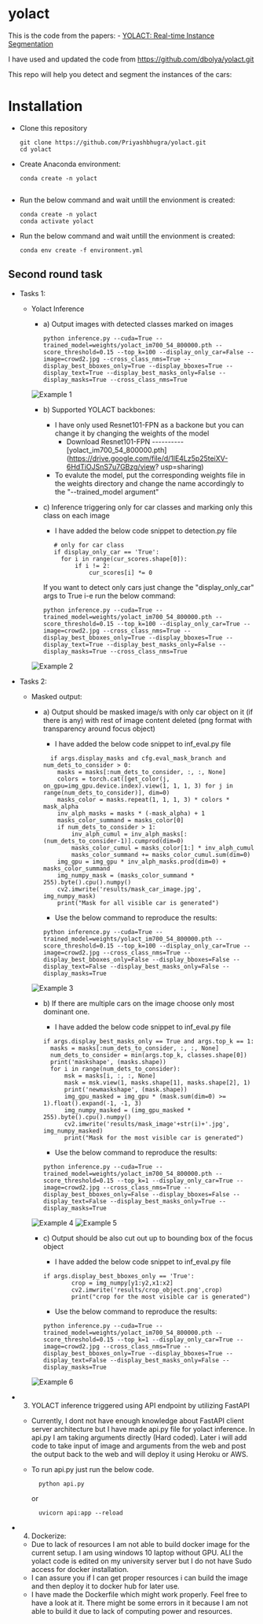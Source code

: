 
# yolact

 This is the code from the papers: - [YOLACT: Real-time Instance Segmentation](https://arxiv.org/abs/1904.02689)
 
 I have used and updated the code from https://github.com/dbolya/yolact.git



This repo will help you detect and segment the instances of the cars: 


# Installation
 - Clone this repository 
   ```Shell
   git clone https://github.com/Priyashbhugra/yolact.git
   cd yolact
   ```
 - Create Anaconda environment:

   ```Shell
   conda create -n yolact 
  
      ```
 - Run the below command and wait untill the envionment is created:


   ```Shell
   conda create -n yolact
   conda activate yolact
   ```
 - Run the below command and wait untill the envionment is created:
   ```Shell
   conda env create -f environment.yml
   ```

## Second round task

- Tasks 1:
  - Yolact Inference
    - a) Output images with detected classes marked on images
        ```Shell
        python inference.py --cuda=True --trained_model=weights/yolact_im700_54_800000.pth --score_threshold=0.15 --top_k=100 --display_only_car=False --image=crowd2.jpg --cross_class_nms=True --display_best_bboxes_only=True --display_bboxes=True --display_text=True --display_best_masks_only=False --display_masks=True --cross_class_nms=True 
        ```
    ![Example 1](results/all_objects.png) 

    - b) Supported YOLACT backbones:
      - I have only used Resnet101-FPN as a backone but you can change it by changing the weights of the model 
        - Download Resnet101-FPN ----------[yolact_im700_54_800000.pth](https://drive.google.com/file/d/1lE4Lz5p25teiXV-6HdTiOJSnS7u7GBzg/view? usp=sharing)
      - To evalute the model, put the corresponding weights file in the weights directory and change the name accordingly to the  "--trained_model argument"


    - c) Inference triggering only for car classes and marking only this class on each image
         - I have added the below code snippet to detection.py file
         ```Shell
            # only for car class  
            if display_only_car == 'True':
              for i in range(cur_scores.shape[0]):
                  if i != 2:
                      cur_scores[i] *= 0
         ```

         If you want to detect only cars just change the "display_only_car" args to True i-e run the below command:

        ```Shell
        python inference.py --cuda=True --trained_model=weights/yolact_im700_54_800000.pth --score_threshold=0.15 --top_k=100 --display_only_car=True --image=crowd2.jpg --cross_class_nms=True --display_best_bboxes_only=True --display_bboxes=True --display_text=True --display_best_masks_only=False --display_masks=True --cross_class_nms=True 
        ```
    ![Example 2](results/only_cars.png)
- Tasks 2:
  - Masked output:
    - a) Output should be masked image/s with only car object on it (if there is any) with rest of image
      content deleted (png format with transparency around focus object)
        - I have added the below code snippet to inf_eval.py file

        ```Shell
          if args.display_masks and cfg.eval_mask_branch and num_dets_to_consider > 0:
            masks = masks[:num_dets_to_consider, :, :, None]
            colors = torch.cat([get_color(j, on_gpu=img_gpu.device.index).view(1, 1, 1, 3) for j in range(num_dets_to_consider)], dim=0)
            masks_color = masks.repeat(1, 1, 1, 3) * colors * mask_alpha
            inv_alph_masks = masks * (-mask_alpha) + 1
            masks_color_summand = masks_color[0]
            if num_dets_to_consider > 1:
                inv_alph_cumul = inv_alph_masks[:(num_dets_to_consider-1)].cumprod(dim=0)
                masks_color_cumul = masks_color[1:] * inv_alph_cumul
                masks_color_summand += masks_color_cumul.sum(dim=0)
            img_gpu = img_gpu * inv_alph_masks.prod(dim=0) + masks_color_summand
            img_numpy_mask = (masks_color_summand * 255).byte().cpu().numpy()
            cv2.imwrite('results/mask_car_image.jpg', img_numpy_mask)
            print("Mask for all visible car is generated")
        ```

        - Use the below command to reproduce the results:
        ```Shell
        python inference.py --cuda=True --trained_model=weights/yolact_im700_54_800000.pth --score_threshold=0.15 --top_k=100 --display_only_car=True --image=crowd2.jpg --cross_class_nms=True --display_best_bboxes_only=False --display_bboxes=False --display_text=False --display_best_masks_only=False --display_masks=True 
        ```

    ![Example 3](results/only_mask_car_image.jpg)

    -  b) If there are multiple cars on the image choose only most dominant one.
        - I have added the below code snippet to inf_eval.py file
        ```Shell
        if args.display_best_masks_only == True and args.top_k == 1:
          masks = masks[:num_dets_to_consider, :, :, None]
          num_dets_to_consider = min(args.top_k, classes.shape[0])
          print('maskshape', (masks.shape))
          for i in range(num_dets_to_consider):
              msk = masks[i, :, :, None]
              mask = msk.view(1, masks.shape[1], masks.shape[2], 1)
              print('newmaskshape', (mask.shape))
              img_gpu_masked = img_gpu * (mask.sum(dim=0) >= 1).float().expand(-1, -1, 3)
              img_numpy_masked = (img_gpu_masked * 255).byte().cpu().numpy()
              cv2.imwrite('results/mask_image'+str(i)+'.jpg', img_numpy_masked)
              print("Mask for the most visible car is generated")
        ```
        - Use the below command to reproduce the results:

        ```Shell
        python inference.py --cuda=True --trained_model=weights/yolact_im700_54_800000.pth --score_threshold=0.15 --top_k=1 --display_only_car=True --image=crowd2.jpg --cross_class_nms=True --display_best_bboxes_only=False --display_bboxes=False --display_text=False --display_best_masks_only=True --display_masks=True 
        ```
    ![Example 4](results/results.png) 
    ![Example 5](results/best_car_mask_only.jpg) 
    -  c) Output should be also cut out up to bounding box of the focus object

        - I have added the below code snippet to inf_eval.py file
        ```Shell
        if args.display_best_bboxes_only == 'True':
                crop = img_numpy[y1:y2,x1:x2]
                cv2.imwrite('results/crop_object.png',crop)
                print("crop for the most visible car is generated")
        ```

        - Use the below command to reproduce the results:
        ```Shell
        python inference.py --cuda=True --trained_model=weights/yolact_im700_54_800000.pth --score_threshold=0.15 --top_k=1 --display_only_car=True --image=crowd2.jpg --cross_class_nms=True --display_best_bboxes_only=True --display_bboxes=True --display_text=False --display_best_masks_only=False --display_masks=True
        ```
    ![Example 6](results/crop_object.png)
    
- 3) YOLACT inference triggered using API endpoint by utilizing FastAPI
  -  Currently, I dont not have enough knowledge about FastAPI client server architecture but I have made api.py file for yolact inference. In api.py I am taking arguments directly (Hard coded). Later i will add code to take input of image and arguments from the web and post the output back to the web and will deploy it using Heroku or AWS.

  - To run api.py just run the below code.
    ```Shell
      python api.py 
    ```
    or
    ```Shell
      uvicorn api:app --reload
    ```

- 4) Dockerize:
  - Due to lack of resources I am not able to build docker image for the current setup. I am using windows 10 laptop without GPU. ALl the yolact code is edited on my university server but I do not have Sudo access for docker installation.  
  - I can assure you if I can get proper resources i can build the image and then deploy it to docker hub for later use.
  - I have made the Dockerfile which might work properly. Feel free to have a look at it. There might be some errors in it because I am not able to build it due to lack of computing power and resources.



